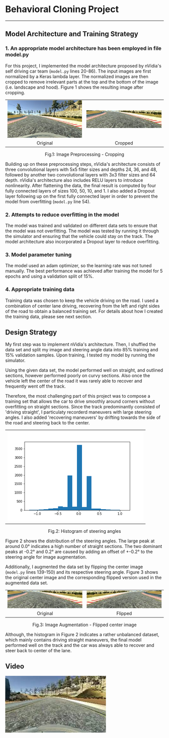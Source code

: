 # **Behavioral Cloning Project**

---
[//]: # (Image References)

[image1]: ./img/center-1.jpg "Original image"
[image2]: ./img/cropped.jpg "Cropped image"
[image3]: ./img/flipped.jpg "Flipped image"
[image4]: ./img/steering_hist.png "Histogram Training Data"

## Model Architecture and Training Strategy

### 1. An appropriate model architecture has been employed in file model.py

For this project, I implemented the model architecture proposed by nVidia's self driving car team (`model.py` lines 20-86). The input images are first normalized by a Keras lambda layer. The normalized images are then cropped to remove irrelevant parts at the top and the bottom of the image (i.e. landscape and hood). Figure 1 shows the resulting image after cropping.

<tabular>
    <table>
        <tr><td><img src="./img/center-1.jpg"></td><td><img src="./img/cropped.jpg"></td></tr>
        <tr><td><center>Original</center></td><td><center>Cropped</center></td></tr>
    </table>
    <caption><center>Fig.1: Image Preprocessing - Cropping</center></caption>
</tabular>

Building up on these preprocessing steps, nVidia's architecture consists of three convolutional layers with 5x5 filter sizes and depths 24, 36, and 48, followed by another two convolutional layers with 3x3 filter sizes and 64 depth. nVidia's architecture also includes RELU layers to introduce nonlinearity. After flattening the data, the final result is computed by four fully connected layers of sizes 100, 50, 10, and 1. I also added a Dropout layer following up on the first fully connected layer in order to prevent the model from overfitting (`model.py` line 54).

### 2. Attempts to reduce overfitting in the model

The model was trained and validated on different data sets to ensure that the model was not overfitting. 
The model was tested by running it through the simulator and ensuring that the vehicle could stay on the track. The model architecture also incorporated a Dropout layer to reduce overfitting.

### 3. Model parameter tuning

The model used an adam optimizer, so the learning rate was not tuned manually. 
The best performance was achieved after training the model for 5 epochs and using a validation split of 15%.

### 4. Appropriate training data

Training data was chosen to keep the vehicle driving on the road. I used a combination of center lane driving, recovering from the left and right sides of the road to obtain a balanced training set.
For details about how I created the training data, please see next section. 

## Design Strategy

My first step was to implement nVidia's architecture. Then, I shuffled the data set and split my image and steering angle data into 85% training and 15% validation samples. Upon training, I tested my model by running the simulator.

Using the given data set, the model performed well on straight, and outlined sections, however performed poorly on curvy sections. Also once the vehicle left the center of the road it was rarely able to recover and frequently went off the track. 

Therefore, the most challenging part of this project was to compose a training set that allows the car to drive smoothly around corners without overfitting on straight sections. Since the track predominantly consisted of 'driving straight', I particulaty recorderd maneuvers with large steering angles. I also added 'recovering maneuvers' by drifting towards the side of the road and steering back to the center. 

<tabular>
    <table>
        <tr><td><img src="./img/steering_hist.png"></td></tr>
    </table>
    <caption><center>Fig.2: Histogram of steering angles</center></caption>
</tabular>

Figure 2 shows the distribution of the steering angles. The large peak at around 0.0° indicates a high number of straight sections. The two dominant peaks at -0.2° and 0.2° are caused by adding an offset of +-0.2° to the steering angle for image augmentation.

Additionally, I augmented the data set by flipping the center image (`model.py` lines 139-150) and its respective steering angle. Figure 3 shows the original center image and the corresponding flipped version used in the augmented data set.

<tabular>
    <table>
        <tr><td><img src="./img/cropped.jpg"></td><td><img src="./img/flipped.jpg"></td></tr>
        <tr><td><center>Original</center></td><td><center>Flipped</center></td></tr>
    </table>
    <caption><center>Fig.3: Image Augmentation - Flipped center image</center></caption>
</tabular>

Although, the histogram in Figure 2 indicates a rather unbalanced dataset, which mainly contains driving straight maneuvers, the final model performed well on the track and the car was always able to recover and steer back to center of the lane.

## Video

<a href="https://youtu.be/jQGxOKcSetE"><img src="./img/video_thumbnail.jpg" title="Behavorial Cloning Simulator" alt="Video"></a>



